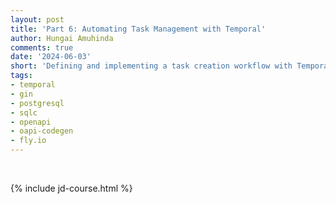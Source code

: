 ```yaml
---
layout: post
title: 'Part 6: Automating Task Management with Temporal'
author: Hungai Amuhinda
comments: true
date: '2024-06-03'
short: 'Defining and implementing a task creation workflow with Temporal'
tags:
- temporal
- gin
- postgresql
- sqlc
- openapi
- oapi-codegen
- fly.io
---
```



<br>

{% include jd-course.html %}